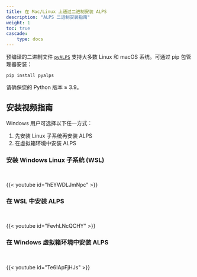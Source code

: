 ```yaml
---
title: 在 Mac/Linux 上通过二进制安装 ALPS
description: "ALPS 二进制安装指南"
weight: 1
toc: true
cascade:
    type: docs
---
```


预编译的二进制文件 [`pyALPS`](https://pypi.org/project/pyalps/) 支持大多数 Linux 和 macOS 系统。可通过 pip 包管理器安装：

    pip install pyalps

请确保您的 Python 版本 ≥ 3.9。

## 安装视频指南

Windows 用户可选择以下任一方式：
1. 先安装 Linux 子系统再安装 ALPS
2. 在虚拟箱环境中安装 ALPS

### 安装 Windows Linux 子系统 (WSL)
<br>

{{< youtube id="hEYWDLJmNpc" >}}

### 在 WSL 中安装 ALPS
<br>

{{< youtube id="FevhLNcQCHY" >}}

### 在 Windows 虚拟箱环境中安装 ALPS
<br>

{{< youtube id="Te6IApFjHJs" >}}
